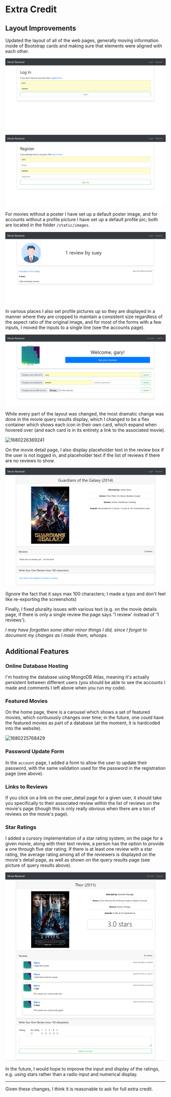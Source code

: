 # Extra Credit

## Layout Improvements

Updated the layout of all of the web pages, generally moving information inside of Bootstrap cards and making sure that elements were aligned with each other. 

![1680226000096](image/extra_credit/1680226000096.png)

![1680226005640](image/extra_credit/1680226005640.png)

For movies without a poster I have set up a default poster image, and for accounts without a profile picture I have set up a default profile pic; both are located in the folder `/static/images`.

![1680227111774](image/extra_credit/1680227111774.png)

In various places I also set profile pictures up so they are displayed in a manner where they are cropped to maintain a consistent size regardless of the aspect ratio of the original image, and for most of the forms with a few inputs, I moved the inputs to a single line (see the accounts page).

![1680226793339](image/extra_credit/1680226793339.png)

While every part of the layout was changed, the most dramatic change was done in the movie query results display, which I changed to be a flex container which shows each icon in their own card, which expand when hovered over (and each card is in its entirety a link to the associated movie).

![1680226369241](image/extra_credit/1680226369241.png)

On the movie detail page, I also display placeholder text in the review box if the user is not logged in, and placeholder text if the list of reviews if there are no reviews to show.

![1680228488387](image/extra_credit/1680228488387.png)

(Ignore the fact that it says max 100 characters; I made a typo and don't feel like re-exporting the screenshots)

Finally, I fixed plurality issues with various text (e.g. on the movie details page, if there is only a single review the page says '1 review' instead of '1 reviews').

*I may have forgotten some other minor things I did, since I forgot to document my changes as I made them, whoops.*

## Additional Features

### Online Database Hosting

I'm hosting the database using MongoDB Atlas, meaning it's actually persistent between different users (you should be able to see the accounts I made and comments I left above when you run my code).

### Featured Movies

On the home page, there is a carousel which shows a set of featured movies, which contiuously changes over time; in the future, one could have the featured movies as part of a database (at the moment, it is hardcoded into the website).

![1680225768429](https://file+.vscode-resource.vscode-cdn.net/c%3A/Users/ithin/GitHub/cmsc388j-spring23/p4/image/extra_credit/1680225768429.png)

### Password Update Form

In the `account` page, I added a form to allow the user to update their password, with the same validation used for the password in the registration page (see above).

### Links to Reviews

If you click on a link on the user_detail page for a given user, it should take you specifically to their associated review within the list of reviews on the movie's page (though this is only really obvious when there are a ton of reviews on the movie's page).

### Star Ratings

I added a cursory implementation of a star rating system; on the page for a given movie, along with their text review, a person has the option to provide a one through five star rating. If there is at least one review with a star rating, the average rating among all of the reviewers is displayed on the movie's detail page, as well as shown on the query results page (see picture of query results above).

![1680227494450](image/extra_credit/1680227494450.png)

In the future, I would hope to improve the input and display of the ratings, e.g. using stars rather than a radio input and numerical display.

---

Given these changes, I think it is reasonable to ask for full extra credit.
